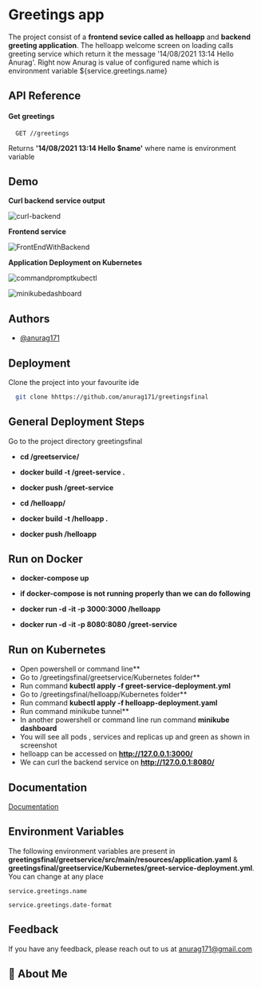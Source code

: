 # Greetings app

The project consist of a **frontend sevice called as helloapp** and **backend greeting application**. 
The helloapp welcome screen on loading calls greeting service which return it the message 
'14/08/2021 13:14 Hello Anurag'. Right now Anurag is value of configured name which is 
environment variable ${service.greetings.name}



## API Reference

#### Get greetings

```http
  GET //greetings 
```

Returns **'14/08/2021 13:14 Hello $name'**
where name is environment variable



  
## Demo

**Curl backend service output**

  ![curl-backend](https://user-images.githubusercontent.com/59208873/129453113-e039ef7d-94e9-4d37-8b67-34f311b6eeee.png)



**Frontend service**

![FrontEndWithBackend](https://user-images.githubusercontent.com/59208873/129453131-371159b0-034e-4cc5-935a-685adf51af85.PNG)


**Application Deployment on Kubernetes**

![commandpromptkubectl](https://user-images.githubusercontent.com/59208873/129453139-a175c6d0-4cdf-4c74-8511-05b009414048.PNG)


![minikubedashboard](https://user-images.githubusercontent.com/59208873/129453133-dd22b252-1d35-41c2-ae18-1b01f7cfd825.PNG)


## Authors

- [@anurag171](https://github.com/anurag171/greetingsfinal)



## Deployment

Clone the project into your favourite ide
```bash
  git clone hhttps://github.com/anurag171/greetingsfinal
```
## General Deployment Steps
Go to the project directory greetingsfinal

  - **cd /greetservice/**
  - **docker build -t <your git user>/greet-service .**
  - **docker push <your git user>/greet-service**

  - **cd /helloapp/**
  - **docker build -t <your git user>/helloapp .**
  - **docker push <your git user>/helloapp**
  
  ## Run on Docker
  - **docker-compose up**
  
  - **if docker-compose is not running properly than we can do following**
    
  - **docker run -d -it -p 3000:3000 <your git user>/helloapp**
  - **docker run -d -it -p 8080:8080 <your git user>/greet-service**

  ## Run on Kubernetes 

  - Open powershell or command line**
  - Go to /greetingsfinal/greetservice/Kubernetes folder**
  - Run command **kubectl apply -f greet-service-deployment.yml**
  - Go to /greetingsfinal/helloapp/Kubernetes folder**
  - Run command **kubectl apply -f helloapp-deployment.yaml**
  - Run command minikube tunnel**
  - In another powershell or command line run command **minikube dashboard**
  - You will see all pods , services and replicas up and green as shown in screenshot
  - helloapp can be accessed on **http://127.0.0.1:3000/**
 -  We can curl the backend service on **http://127.0.0.1:8080/**
  
## Documentation

[Documentation](https://linktodocumentation)

  
## Environment Variables

The following environment variables are present in **greetingsfinal/greetservice/src/main/resources/application.yaml** & **greetingsfinal/greetservice/Kubernetes/greet-service-deployment.yml**. You can change at any place

`service.greetings.name`

`service.greetings.date-format`

  
## Feedback

If you have any feedback, please reach out to us at anurag171@gmail.com

  
## 🚀 About Me


  
